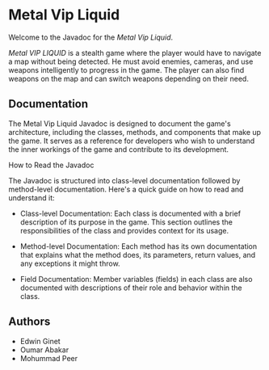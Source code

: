 
# Metal Vip Liquid

Welcome to the Javadoc for the *Metal Vip Liquid*.

*Metal VIP LIQUID* is a stealth game where the player would have to navigate a map without being detected. He must avoid enemies, cameras, and use weapons intelligently to progress in the game. The player can also find weapons on the map and can switch weapons depending on their need.


## Documentation

The Metal Vip Liquid Javadoc is designed to document the game's architecture, including the classes, methods, and components that make up the game. It serves as a reference for developers who wish to understand the inner workings of the game and contribute to its development.

How to Read the Javadoc

The Javadoc is structured into class-level documentation followed by method-level documentation. Here's a quick guide on how to read and understand it:

- Class-level Documentation: Each class is documented with a brief description of its purpose in the game. This section outlines the responsibilities of the class and provides context for its usage.
    
- Method-level Documentation: Each method has its own documentation that explains what the method does, its parameters, return values, and any exceptions it might throw.
    
- Field Documentation: Member variables (fields) in each class are also documented with descriptions of their role and behavior within the class.
## Authors

- Edwin Ginet
- Oumar Abakar
- Mohummad Peer

